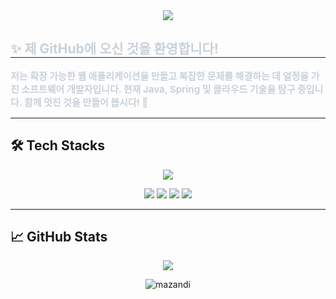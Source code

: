 <div align="center">
  <img src="https://capsule-render.vercel.app/api?type=waving&color=0:f9ebeb,100:c2f1f5&height=120&text=Hello,%20I'm%20Guk!%20👋&animation=twinkling&fontColor=96e3c2&fontSize=60" />
</div>

<div align="left">
  <h2 style="border-bottom: 1px solid #21262d; color: #c9d1d9;"> ✨ 제 GitHub에 오신 것을 환영합니다! </h2>  
  <p style="font-weight: 700; font-size: 15px; color: #c9d1d9;">
    저는 확장 가능한 웹 애플리케이션을 만들고 복잡한 문제를 해결하는 데 열정을 가진 소프트웨어 개발자입니다.  
    현재 Java, Spring 및 클라우드 기술을 탐구 중입니다.  
    함께 멋진 것을 만들어 봅시다! 🚀
  </p>
</div>

---

## 🛠️ Tech Stacks

<p align="center">
  <a href="https://skillicons.dev">
    <img src="https://skillicons.dev/icons?i=html,css,javascript,spring,mysql,git,docker" />
  </a>
</p>

<p align="center">
  <img src="https://img.shields.io/badge/Spring%20Boot-6DB33F?style=for-the-badge&logo=springboot&logoColor=white"/>
  <img src="https://img.shields.io/badge/Spring%20Security-6DB33F?style=for-the-badge&logo=springsecurity&logoColor=white"/>
  <img src="https://img.shields.io/badge/Spring%20Data%20JPA-6DB33F?style=for-the-badge&logo=hibernate&logoColor=white"/>
  <img src="https://img.shields.io/badge/MyBatis-000000?style=for-the-badge&logo=apache&logoColor=white"/>
</p>

---

## 📈 GitHub Stats

<p align="center">
  <img src="https://github-readme-stats.vercel.app/api?username=gg-uks&count_private=true&show_icons=true&theme=solarized-light" />
</p>
<div align="center">
  <img src="http://mazandi.herokuapp.com/api?handle=gg-uks&theme=dark" alt="mazandi" />
</div>




